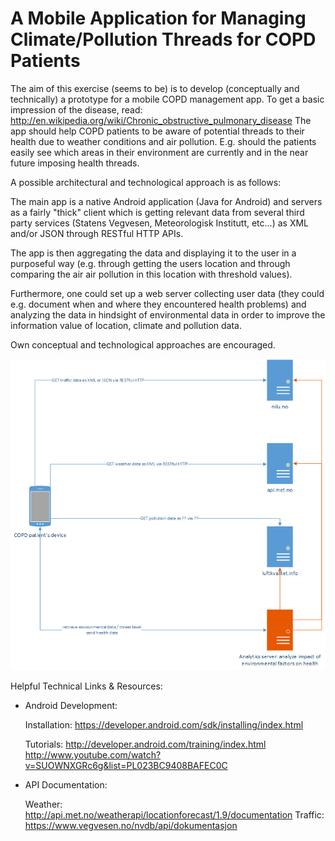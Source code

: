 A Mobile Application for Managing Climate/Pollution Threads for COPD Patients
=============================================================================

The aim of this exercise (seems to be) is to develop (conceptually and technically) a prototype for a mobile COPD management app.
To get a basic impression of the disease, read:
http://en.wikipedia.org/wiki/Chronic_obstructive_pulmonary_disease
The app should help COPD patients to be aware of potential threads to their health due to weather conditions and air pollution.
E.g. should the patients easily see which areas in their environment are currently and in the near future imposing health threads.

A possible architectural and technological approach is as follows:

The main app is a native Android application (Java for Android) and servers as a fairly "thick" client which is getting relevant data from
several third party services (Statens Vegvesen, Meteorologisk Institutt, etc...) as XML and/or JSON through RESTful HTTP APIs.

The app is then aggregating the data and displaying it to the user in a purposeful way (e.g. through getting the users location and through comparing the air
air pollution in this location with threshold values).

Furthermore, one could set up a web server collecting user data (they could e.g. document when and where they encountered health problems) and analyzing the data in hindsight of environmental data
in order to improve the information value of location, climate and pollution data.

Own conceptual and technological approaches are encouraged.

![alt tag](https://raw.githubusercontent.com/TimKam/INF-3791_2014/master/DOC/COPD_App.png)

Helpful Technical Links & Resources:
* Android Development:

	Installation:
	https://developer.android.com/sdk/installing/index.html
	
	Tutorials:
	http://developer.android.com/training/index.html
	http://www.youtube.com/watch?v=SUOWNXGRc6g&list=PL023BC9408BAFEC0C

* API Documentation:

	Weather:
	http://api.met.no/weatherapi/locationforecast/1.9/documentation
	Traffic:
	https://www.vegvesen.no/nvdb/api/dokumentasjon
